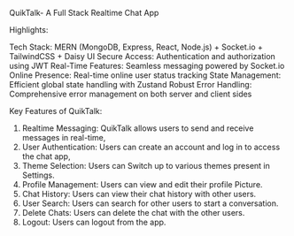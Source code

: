  QuikTalk- A Full Stack Realtime Chat App 


 Highlights:

 Tech Stack: MERN (MongoDB, Express, React, Node.js) + Socket.io + TailwindCSS + Daisy UI
 Secure Access: Authentication and authorization using JWT
 Real-Time Features: Seamless messaging powered by Socket.io
 Online Presence: Real-time online user status tracking
 State Management: Efficient global state handling with Zustand
 Robust Error Handling: Comprehensive error management on both server and client sides

Key Features of QuikTalk:
1. Realtime Messaging: QuikTalk allows users to send and receive messages in real-time,
2. User Authentication: Users can create an account and log in to access the chat app,
3. Theme Selection: Users can Switch up to various themes present in Settings.
4. Profile Management: Users can view and edit their profile Picture.
5. Chat History: Users can view their chat history with other users.
6. User Search: Users can search for other users to start a conversation.
7. Delete Chats: Users can delete the chat with the other users.
8. Logout: Users can logout from the app.




